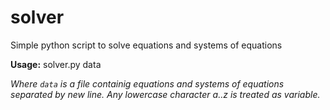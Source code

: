 # solver
Simple python script to solve equations and systems of equations

**Usage:** solver.py data

_Where `data` is a file containig equations and systems of equations separated by new line. Any lowercase character a..z is treated as variable._
    
